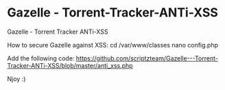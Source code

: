# Gazelle - Torrent-Tracker-ANTi-XSS
Gazelle - Torrent Tracker ANTi-XSS

How to secure Gazelle against XSS:
cd /var/www/classes
nano config.php

Add the following code: https://github.com/scriptzteam/Gazelle---Torrent-Tracker-ANTi-XSS/blob/master/anti_xss.php

Njoy :)
